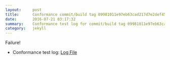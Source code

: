 ```yaml
---
layout:     post
title:      Conformance commit/build tag 09981011e97eb63cad217d7e2def4539e74e81c7
date:       2016-07-21 03:17:32
summary:    Conformance test log for commit/build tag 09981011e97eb63cad217d7e2def4539e74e81c7.
category:   jekyll
---
```


Failure!

- Conformance test log: [Log File](http://s3-us-west-2.amazonaws.com/kraken-e2e-logs/conformance/kraken_09981011e97eb63cad217d7e2def4539e74e81c7/build-log.txt)
